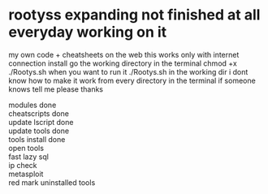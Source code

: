 # rootyss expanding not finished at all everyday working on it
my own code + cheatsheets on the web
this works only with internet connection
install
go the working directory in the terminal
chmod +x ./Rootys.sh
when you want to run it
./Rootys.sh
in the working dir
i dont know how to make it work from every directory in the terminal if someone knows tell me please thanks

modules done                                                                                                        
cheatscripts done                                                                                                   
update lscript done                                                                                                             
update tools done                                                                                                              
tools install done                                                                                                  
open tools                                                                                                  
fast lazy sql                                                                                                  
ip check                                                                                                  
metasploit                                                                                                  
red mark uninstalled tools
